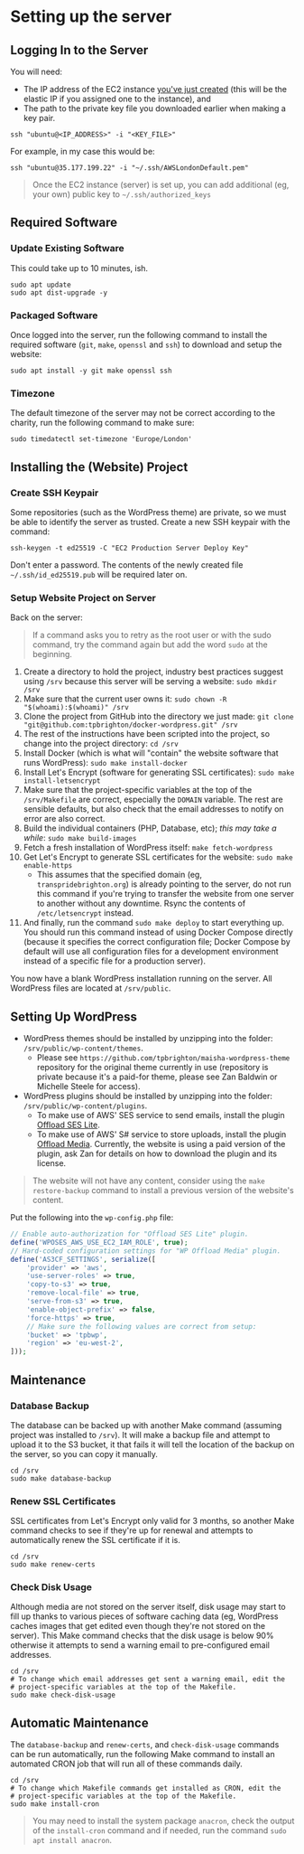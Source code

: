 # Setting up the server

## Logging In to the Server

You will need:
- The IP address of the EC2 instance [you've just created](./03-ec2-instance.md)
  (this will be the elastic IP if you assigned one to the instance), and
- The path to the private key file you downloaded earlier when making a key pair.

```shell
ssh "ubuntu@<IP_ADDRESS>" -i "<KEY_FILE>"
```

For example, in my case this would be:

```shell
ssh "ubuntu@35.177.199.22" -i "~/.ssh/AWSLondonDefault.pem"
```

> Once the EC2 instance (server) is set up, you can add additional (eg, your
> own) public key to `~/.ssh/authorized_keys`

## Required Software

### Update Existing Software

This could take up to 10 minutes, ish.

```shell
sudo apt update
sudo apt dist-upgrade -y
```

### Packaged Software

Once logged into the server, run the following command to install the required
software (`git`, `make`, `openssl` and `ssh`) to download and setup the website:

```shell
sudo apt install -y git make openssl ssh
```

### Timezone

The default timezone of the server may not be correct according to the charity,
run the following command to make sure:

```
sudo timedatectl set-timezone 'Europe/London'
```

## Installing the (Website) Project

### Create SSH Keypair

Some repositories (such as the WordPress theme) are private, so we must be able
to identify the server as trusted. Create a new SSH keypair with the command:

```
ssh-keygen -t ed25519 -C "EC2 Production Server Deploy Key"
```

Don't enter a password. The contents of the newly created file
`~/.ssh/id_ed25519.pub` will be required later on.

### Setup Website Project on Server

Back on the server:

> If a command asks you to retry as the root user or with the sudo command, try
> the command again but add the word `sudo` at the beginning.

1. Create a directory to hold the project, industry best practices suggest using
   `/srv` because this server will be serving a website: `sudo mkdir /srv`
2. Make sure that the current user owns it: `sudo chown -R "$(whoami):$(whoami)" /srv`
3. Clone the project from GitHub into the directory we just made:
   `git clone "git@github.com:tpbrighton/docker-wordpress.git" /srv`
4. The rest of the instructions have been scripted into the project, so change
   into the project directory: `cd /srv`
5. Install Docker (which is what will "contain" the website software that runs
   WordPress): `sudo make install-docker`
6. Install Let's Encrypt (software for generating SSL certificates):
   `sudo make install-letsencrypt`
7. Make sure that the project-specific variables at the top of the `/srv/Makefile`
   are correct, especially the `DOMAIN` variable. The rest are sensible defaults,
   but also check that the email addresses to notify on error are also correct.
8. Build the individual containers (PHP, Database, etc); _this may take a while_:
   `sudo make build-images`
9. Fetch a fresh installation of WordPress itself: `make fetch-wordpress`
10. Get Let's Encrypt to generate SSL certificates for the website:
    `sudo make enable-https`
    - This assumes that the specified domain (eg, `transpridebrighton.org`) is
      already pointing to the server, do not run this command if you're trying
      to transfer the website from one server to another without any downtime.
      Rsync the contents of `/etc/letsencrypt` instead.
11. And finally, run the command `sudo make deploy` to start everything up. You
    should run this command instead of using Docker Compose directly (because it
    specifies the correct configuration file; Docker Compose by default will use
    all configuration files for a development environment instead of a specific
    file for a production server).

You now have a blank WordPress installation running on the server. All WordPress
files are located at `/srv/public`.

## Setting Up WordPress

- WordPress themes should be installed by unzipping into the folder:
  `/srv/public/wp-content/themes`.
  - Please see `https://github.com/tpbrighton/maisha-wordpress-theme` repository
    for the original theme currently in use (repository is private because it's
    a paid-for theme, please see Zan Baldwin or Michelle Steele for access). 
- WordPress plugins should be installed by unzipping into the folder:
  `/srv/public/wp-content/plugins`.
  - To make use of AWS' SES service to send emails, install the plugin
    [Offload SES Lite](https://wordpress.org/plugins/wp-ses/).
  - To make use of AWS' S# service to store uploads, install the plugin
    [Offload Media](https://deliciousbrains.com/wp-offload-media/). Currently,
    the website is using a paid version of the plugin, ask Zan for details on
    how to download the plugin and its license.

> The website will not have any content, consider using the `make restore-backup`
> command to install a previous version of the website's content.

Put the following into the `wp-config.php` file:

```php
// Enable auto-authorization for "Offload SES Lite" plugin.
define('WPOSES_AWS_USE_EC2_IAM_ROLE', true);
// Hard-coded configuration settings for "WP Offload Media" plugin.
define('AS3CF_SETTINGS', serialize([
    'provider' => 'aws',
    'use-server-roles' => true,
    'copy-to-s3' => true,
    'remove-local-file' => true,
    'serve-from-s3' => true,
    'enable-object-prefix' => false,
    'force-https' => true,
    // Make sure the following values are correct from setup:
    'bucket' => 'tpbwp',
    'region' => 'eu-west-2',
]));
```

## Maintenance

### Database Backup

The database can be backed up with another Make command (assuming project was
installed to `/srv`). It will make a backup file and attempt to upload it to the
S3 bucket, it that fails it will tell the location of the backup on the server,
so you can copy it manually.

```shell
cd /srv
sudo make database-backup
```

### Renew SSL Certificates

SSL certificates from Let's Encrypt only valid for 3 months, so another Make
command checks to see if they're up for renewal and attempts to automatically
renew the SSL certificate if it is.

```shell
cd /srv
sudo make renew-certs
```

### Check Disk Usage

Although media are not stored on the server itself, disk usage may start to fill
up thanks to various pieces of software caching data (eg, WordPress caches
images that get edited even though they're not stored on the server). This Make
command checks that the disk usage is below 90% otherwise it attempts to send a
warning email to pre-configured email addresses.

```shell
cd /srv
# To change which email addresses get sent a warning email, edit the
# project-specific variables at the top of the Makefile.
sudo make check-disk-usage
```

## Automatic Maintenance

The `database-backup` and `renew-certs`, and `check-disk-usage` commands can be
run automatically, run the following Make command to install an automated CRON
job that will run all of these commands daily.

```shell
cd /srv
# To change which Makefile commands get installed as CRON, edit the
# project-specific variables at the top of the Makefile.
sudo make install-cron
```

> You may need to install the system package `anacron`, check the output of the
> `install-cron` command and if needed, run the command `sudo apt install anacron`.
